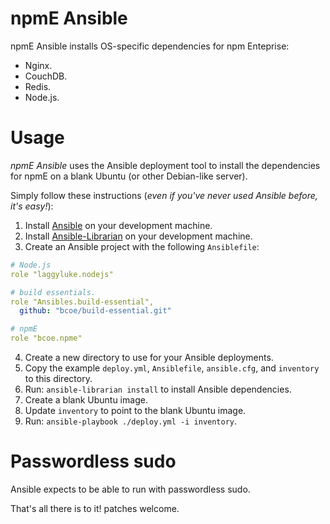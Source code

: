 # npmE Ansible

npmE Ansible installs OS-specific dependencies for npm Enteprise:

* Nginx.
* CouchDB.
* Redis.
* Node.js.

# Usage

_npmE Ansible_ uses the Ansible deployment tool to install the dependencies for npmE on a blank Ubuntu (or other Debian-like server).

Simply follow these instructions (_even if you've never used Ansible before, it's easy!_):

1. Install [Ansible](http://docs.ansible.com/intro_installation.html) on your development machine.
2. Install [Ansible-Librarian](https://github.com/bcoe/librarian-ansible) on your development machine.
3. Create an Ansible project with the following `Ansiblefile`:

```yml
# Node.js
role "laggyluke.nodejs"

# build essentials.
role "Ansibles.build-essential",
  github: "bcoe/build-essential.git"

# npmE
role "bcoe.npme"
```
4. Create a new directory to use for your Ansible deployments.
5. Copy the example `deploy.yml`, `Ansiblefile`, `ansible.cfg`, and `inventory` to this directory.
6. Run: `ansible-librarian install` to install Ansible dependencies.
7. Create a blank Ubuntu image.
8. Update `inventory` to point to the blank Ubuntu image.
9. Run: `ansible-playbook ./deploy.yml -i inventory`.

# Passwordless sudo

Ansible expects to be able to run with passwordless sudo.

That's all there is to it! patches welcome.
